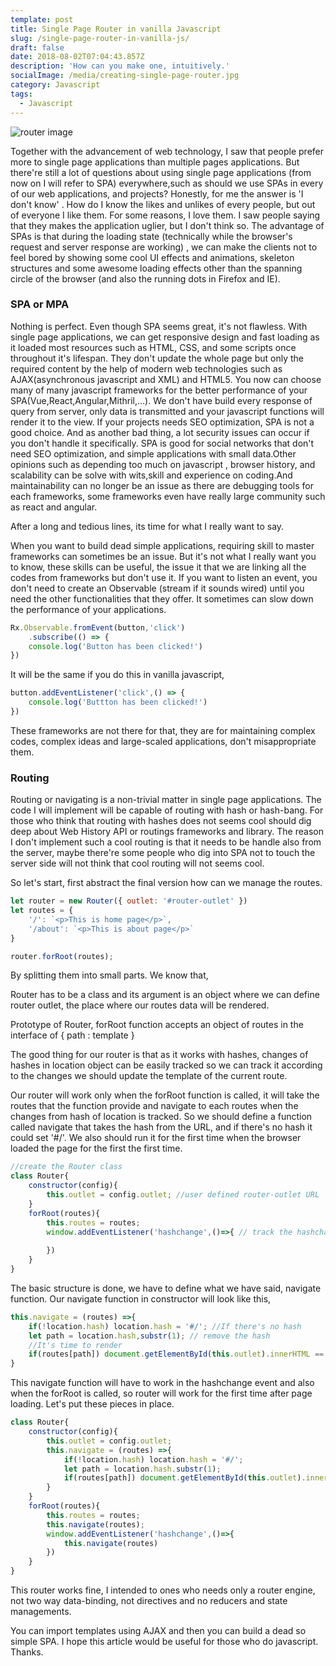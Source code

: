 ```yaml
---
template: post
title: Single Page Router in vanilla Javascript
slug: /single-page-router-in-vanilla-js/
draft: false
date: 2018-08-02T07:04:43.857Z
description: 'How can you make one, intuitively.'
socialImage: /media/creating-single-page-router.jpg
category: Javascript
tags:
  - Javascript
---
```

![router image](/media/creating-single-page-router.jpg "router image")

Together with the advancement of web technology, I saw that people prefer more to single page applications than multiple pages applications.  But there're still a lot of questions about using single page applications (from now on I will refer to SPA) everywhere,such as should we use SPAs in every of our web applications, and projects? Honestly, for me the answer is 'I don't know' . How do I know the likes and unlikes of every people, but out of everyone I like them. For some reasons, I love them. I saw people saying that they makes the application uglier, but I don't think so. The advantage of SPAs is that during the loading state (technically while the browser's request and server response are working) , we can make the clients not to feel bored by showing some cool UI effects and animations, skeleton structures and some awesome loading effects other than the spanning circle of the browser (and also the running dots in Firefox and IE).

### SPA or MPA

Nothing is perfect. Even though SPA seems great, it's not flawless. With single page applications, we can get responsive design and fast loading as it loaded most resources such as HTML, CSS, and some scripts  once throughout  it's lifespan. They don't update the whole page but only the required content by the help of modern web technologies such as AJAX(asynchronous javascript and XML) and HTML5. You now can choose many of many javascript frameworks for the better performance of your SPA(Vue,React,Angular,Mithril,...). We don't have build every response of query from server, only data is transmitted and your javascript functions will render it to the view. If your projects needs SEO optimization, SPA is not a good choice. And as another bad thing, a lot security issues can occur if you don't handle it specifically. SPA is good for social networks that don't need SEO optimization, and simple applications with small data.Other opinions such as depending  too much on javascript , browser history, and scalability can be solve with wits,skill and experience on coding.And maintainability can no longer be an issue as there are debugging tools for each frameworks, some frameworks even have really large community such as react and angular.

After a long and tedious lines, its time for what I really want to say.

When you want to build dead simple applications, requiring skill to master frameworks can sometimes be an issue. But it's not what I really want you to know, these skills can be useful, the issue it that we are linking all the codes from frameworks but don't use it. If you want to listen an event, you don't need to create an Observable (stream if it sounds wired) until you need the other functionalities that they offer. It sometimes can slow down the performance of your applications.

```javascript
Rx.Observable.fromEvent(button,'click')
    .subscribe(() => {
    console.log('Button has been clicked!')
})
```

It will be the same if you do this in vanilla javascript,

```javascript
button.addEventListener('click',() => {
    console.log('Buttton has been clicked!')
})
```

These frameworks are not there for that, they are for maintaining complex codes, complex ideas and large-scaled applications, don't misappropriate them.

### Routing

Routing or navigating is a non-trivial matter in single page applications. The code I will implement will be capable of routing with hash or hash-bang. For those who think that routing with hashes does not seems cool should dig deep about Web History API or routings frameworks and library. The reason I don't implement such a  cool routing is that it needs to be handle also from the server, maybe there're some people who dig into SPA not to touch the server side will not think that cool routing will not seems cool.

So let's start, first abstract the final version how can we manage the routes.

```javascript
let router = new Router({ outlet: '#router-outlet' })
let routes = {
    '/': `<p>This is home page</p>`,
    '/about': `<p>This is about page</p>`
}

router.forRoot(routes);
```

By splitting them into small parts. We know that,

Router has to be a class and its argument is an object where we can define router outlet, the place where our routes data will be rendered.

Prototype of Router, forRoot function accepts an object of routes in the interface of { path : template }

The good thing for our router is that as it works with hashes, changes of hashes in location object can be easily tracked so we can track it according to the changes we should update the template of the current route. 

Our router will work only when the forRoot function is called, it will take the routes that the function provide and navigate to each routes when the changes from hash of location is tracked. So we should define a function called navigate that takes the hash from the URL, and if there's no hash it could set '#/'.  We also should run it for the first time when the browser loaded the page for the first the first time.

```javascript
//create the Router class
class Router{
    constructor(config){
        this.outlet = config.outlet; //user defined router-outlet URL
    }
    forRoot(routes){
        this.routes = routes;
        window.addEventListener('hashchange',()=>{ // track the hashchange
            
        })
    }
}
```

The basic structure is done, we have to define what we have said, navigate function. Our navigate function in constructor will look like this,

```javascript
this.navigate = (routes) =>{
    if(!location.hash) location.hash = '#/'; //If there's no hash
    let path = location.hash,substr(1); // remove the hash
    //It's time to render
    if(routes[path]) document.getElementById(this.outlet).innerHTML == routes[path];
}
```

This navigate function will have to work in the hashchange event and also when the forRoot is called, so router will work for the first time after page loading. Let's put these pieces in place.

```javascript
class Router{
    constructor(config){
        this.outlet = config.outlet;
        this.navigate = (routes) =>{
            if(!location.hash) location.hash = '#/';
            let path = location.hash.substr(1);
            if(routes[path]) document.getElementById(this.outlet).innerHTML = routes[path];
        }
    }
    forRoot(routes){
        this.routes = routes;
        this.navigate(routes);
        window.addEventListener('hashchange',()=>{
            this.navigate(routes)
        })
    }
}
```

This router works fine, I  intended to ones who needs only a router engine, not two way data-binding, not directives and no reducers and state managements.

You can import templates using AJAX and then you can build a dead so simple SPA. I hope this article would be useful for those who do javascript. Thanks.
